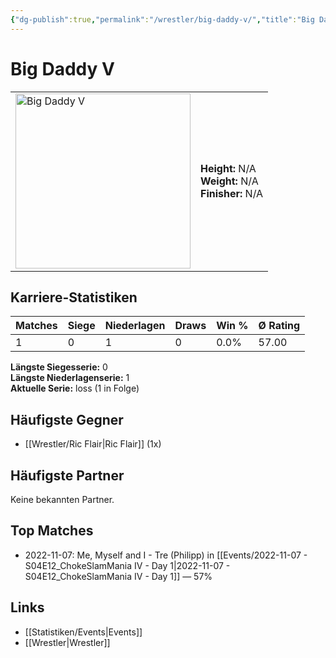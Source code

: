 ```yaml
---
{"dg-publish":true,"permalink":"/wrestler/big-daddy-v/","title":"Big Daddy V","tags":["wrestler"],"noteIcon":""}
---
```



# Big Daddy V

<table>
        <tr>
        <td><img src="https://github.com/CptSpaulding1980/choke-slam-wrestling/releases/download/images/Big_Daddy_V.png" width="280" alt="Big Daddy V"></td>
        <td>
        <b>Height:</b> N/A<br>
        <b>Weight:</b> N/A<br>
        <b>Finisher:</b> N/A<br>
        </td>
        </tr>
        </table>
        
## Karriere-Statistiken

| Matches | Siege | Niederlagen | Draws | Win % | Ø Rating |
|---------|-------|-------------|-------|-------|-----------|
| 1 | 0 | 1 | 0 | 0.0% | 57.00 |

**Längste Siegesserie:** 0<br>**Längste Niederlagenserie:** 1<br>**Aktuelle Serie:** loss (1 in Folge)


## Häufigste Gegner
- [[Wrestler/Ric Flair\|Ric Flair]] (1x)

## Häufigste Partner
Keine bekannten Partner.

## Top Matches
- 2022-11-07: Me, Myself and I - Tre (Philipp) in [[Events/2022-11-07 - S04E12_ChokeSlamMania IV - Day 1\|2022-11-07 - S04E12_ChokeSlamMania IV - Day 1]] — 57%

## Links
- [[Statistiken/Events\|Events]]
- [[Wrestler\|Wrestler]]
